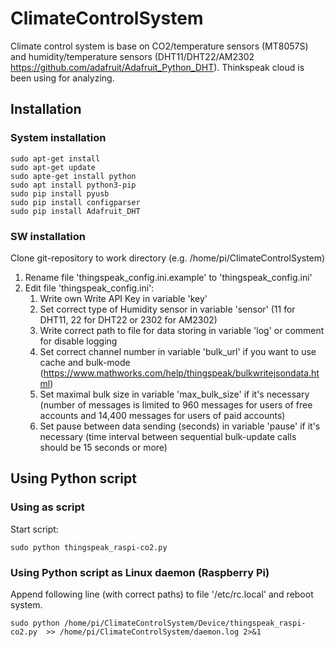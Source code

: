 # ClimateControlSystem
Climate control system is base on CO2/temperature sensors (MT8057S) and humidity/temperature sensors (DHT11/DHT22/AM2302 https://github.com/adafruit/Adafruit_Python_DHT). Thinkspeak cloud is been using for analyzing. 

## Installation
### System installation
```
sudo apt-get install
sudo apt-get update
sudo apte-get install python
sudo apt install python3-pip
sudo pip install pyusb
sudo pip install configparser
sudo pip install Adafruit_DHT
```
### SW installation
Clone git-repository to work directory (e.g. /home/pi/ClimateControlSystem)
1. Rename file 'thingspeak_config.ini.example' to 'thingspeak_config.ini'
1. Edit file 'thingspeak_config.ini':
   1. Write own Write API Key in variable 'key'
   1. Set correct type of Humidity sensor in variable 'sensor' (11 for DHT11, 22 for DHT22 or 2302 for AM2302)
   1. Write correct path to file for data storing in variable 'log' or comment for disable logging
   1. Set correct channel number in variable 'bulk_url' if you want to use cache and bulk-mode (https://www.mathworks.com/help/thingspeak/bulkwritejsondata.html)
   1. Set maximal bulk size in variable 'max_bulk_size' if it's necessary (number of messages is limited to 960 messages for users of free accounts and 14,400 messages for users of paid accounts)
   1. Set pause between data sending (seconds) in variable 'pause' if it's necessary (time interval between sequential bulk-update calls should be 15 seconds or more)

## Using Python script
### Using as script

Start script:

```
sudo python thingspeak_raspi-co2.py
```

### Using Python script as Linux daemon (Raspberry Pi)

Append following line (with correct paths) to file '/etc/rc.local' and reboot system.

```
sudo python /home/pi/ClimateControlSystem/Device/thingspeak_raspi-co2.py  >> /home/pi/ClimateControlSystem/daemon.log 2>&1
```

